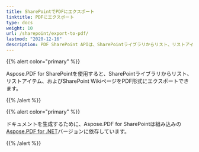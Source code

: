 ```yaml
---
title: SharePointでPDFにエクスポート
linktitle: PDFにエクスポート
type: docs
weight: 10
url: /sharepoint/export-to-pdf/
lastmod: "2020-12-16"
description: PDF SharePoint APIは、SharePointライブラリからリスト、リストアイテム、およびSharePoint WikiページをPDF形式にエクスポートできます。
---
```


{{% alert color="primary" %}}

Aspose.PDF for SharePointを使用すると、SharePointライブラリからリスト、リストアイテム、およびSharePoint WikiページをPDF形式にエクスポートできます。

{{% /alert %}}

{{% alert color="primary" %}}

ドキュメントを生成するために、Aspose.PDF for SharePointは組み込みの[Aspose.PDF for .NET](http://www.aspose.com/categories/.net-components/aspose.pdf-for-.net/default.aspx)バージョンに依存しています。

{{% /alert %}}